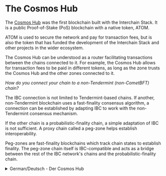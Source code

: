 # The Cosmos Hub

The [Cosmos Hub](https://hub.cosmos.network/main/hub-overview/overview.html) was the first blockchain built with the Interchain Stack. It is a public Proof-of-Stake (PoS) blockchain with a native token, ATOM.&#x20;

ATOM is used to secure the network and pay for transaction fees, but is also the token that has funded the development of the Interchain Stack and other projects in the wider ecosystem.

The Cosmos Hub can be understood as a router facilitating transactions between the chains connected to it. For example, the Cosmos Hub allows for transaction fees to be paid in different tokens, as long as the zone trusts the Cosmos Hub and the other zones connected to it.

_How do you connect your chain to a non-Tendermint (non-CometBFT) chain?_&#x20;

The IBC connection is not limited to Tendermint-based chains. If another, non-Tendermint blockchain uses a fast-finality consensus algorithm, a connection can be established by adapting IBC to work with the non-Tendermint consensus mechanism.

If the other chain is a probabilistic-finality chain, a simple adaptation of IBC is not sufficient. A proxy chain called a peg-zone helps establish interoperability.&#x20;

Peg-zones are fast-finality blockchains which track chain states to establish finality. The peg-zone chain itself is IBC-compatible and acts as a bridge between the rest of the IBC network's chains and the probabilistic-finality chain.



<details>

<summary>German/Deutsch - Der Cosmos Hub</summary>

Die erste Blockchain, die mit dem Interchain Stack aufgebaut wurde

Beim Cosmos Hub handelt es sich um eine öffentliche “Proof-of-Stake” (PoS)-Blockchain mit einem eigenen Token, ATOM.&#x20;

ATOM kommt zum Einsatz, um das Netzwerk zu sichern und Transaktionsgebühren zu bezahlen, kommt ATOM zum Einsatz. Zugleich ist es aber auch der Token, der die Entwicklung des Interchain Stack und anderer Projekte im weiteren Ökosystem finanziert hat.

Der Cosmos Hub kann als Router verstanden werden, der Transaktionen zwischen den mit ihm verbundenen Chains erleichtert. So ermöglicht es der Cosmos Hub beispielsweise, dass die Transaktionsgebühren in verschiedenen Token bezahlbar sind, solange die jeweilige Zone dem Cosmos Hub und den anderen mit ihm verbundenen Zonen vertraut.

Wie lässt sich eine Blockchain mit einer anderen verbinden, die nicht auf Tendermint (CometBFT) basiert?&#x20;

IBC-Verbindungen sind nicht auf Tendermint-basierte Blockchains beschränkt. Wenn eine andere, nicht Tendermint-basierte Blockchain einen Fast-Finality-Konsensalgorithmus verwendet, kann eine Verbindung hergestellt werden, indem IBC so angepasst wird, dass es mit dem Nicht-Tendermint-Konsensmechanismus funktioniert.

Handelt es sich bei der anderen Kette jedoch um eine Kette mit probabilistischer Finalität, reicht eine einfache Anpassung der IBC nicht aus. Eine Proxy-Kette, Peg-Zone genannt, hilft hier bei der Herstellung der Interoperabilität.&#x20;

Peg-Zonen sind Blockchains mit schneller Endgültigkeit, die den Zustand der Kette verfolgen, um die Endgültigkeit herzustellen. Die Peg-Zone-Kette selbst ist IBC-kompatibel und fungiert als Brücke zwischen den übrigen Ketten des IBC-Netzwerks und der probabilistischen Finalitätskette.

\


</details>
